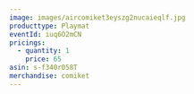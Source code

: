```yaml
---
image: images/aircomiket3eyszg2nucaieqlf.jpg
producttype: Playmat
eventId: iuq6O2mCN
pricings:
  - quantity: 1
    price: 65
asin: s-f340r058T
merchandise: comiket
---
```

